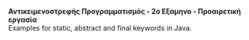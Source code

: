 **Αντικειμενοστρεφής Προγραμματισμός - 2ο Εξαμηνο - Προαιρετική εργασία**
<br>
Examples for static, abstract and final keywords in Java.
